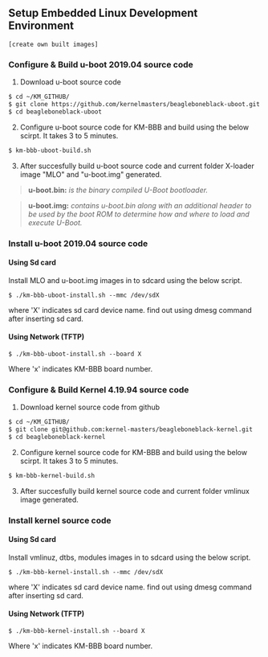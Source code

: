 ## Setup Embedded Linux Development Environment 
`[create own built images]`

### Configure & Build u-boot 2019.04 source code
1. Download u-boot source code
```sh
$ cd ~/KM_GITHUB/
$ git clone https://github.com/kernelmasters/beagleboneblack-uboot.git
$ cd beagleboneblack-uboot
```
2. Configure u-boot source code for KM-BBB and build using the below scirpt. It takes 3 to 5 minutes.
```sh
$ km-bbb-uboot-build.sh
```
3. After succesfully build u-boot source code and current folder X-loader image "MLO" and "u-boot.img" generated.
  > **u-boot.bin:** *is the binary compiled U-Boot bootloader.*
  
  > **u-boot.img:** *contains u-boot.bin along with an additional header to be used by the boot ROM to determine how and where to load and execute U-Boot.*
   
   
### Install u-boot 2019.04 source code
#### Using Sd card
Install MLO and u-boot.img images in to sdcard using the below script.

`$ ./km-bbb-uboot-install.sh --mmc /dev/sdX `

where 'X' indicates sd card device name. find out using dmesg command after inserting sd card.

#### Using Network (TFTP)

`$ ./km-bbb-uboot-install.sh --board X `

Where 'x' indicates KM-BBB board number.


### Configure & Build Kernel 4.19.94 source code
1. Download kernel source code from github
```sh
$ cd ~/KM_GITHUB/
$ git clone git@github.com:kernel-masters/beagleboneblack-kernel.git
$ cd beagleboneblack-kernel
```
2. Configure kernel source code for KM-BBB and build using the below scirpt. It takes 3 to 5 minutes.
```sh
$ km-bbb-kernel-build.sh
```
3. After succesfully build kernel source code and current folder vmlinux image generated.
   
### Install kernel source code
#### Using Sd card
Install vmlinuz, dtbs, modules images in to sdcard using the below script.

`$ ./km-bbb-kernel-install.sh --mmc /dev/sdX `

where 'X' indicates sd card device name. find out using dmesg command after inserting sd card.

#### Using Network (TFTP)

`$ ./km-bbb-kernel-install.sh --board X `

Where 'x' indicates KM-BBB board number.




